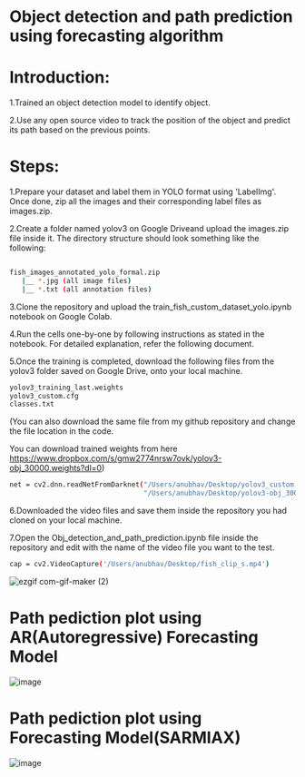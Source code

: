# Object detection and path prediction using forecasting algorithm

# Introduction:

1.Trained an object detection model to identify  object.

2.Use any open source video to track the position of the object and predict its path based on the previous points.


# Steps:

1.Prepare your dataset and label them in YOLO format using 'LabelImg'. Once done, zip all the images and their corresponding label files as images.zip.

2.Create a folder named yolov3 on Google Driveand upload the images.zip file inside it. The directory structure should look something like the following:
```bash

fish_images_annotated_yolo_formal.zip
   |__ *.jpg (all image files)
   |__ *.txt (all annotation files)
```
3.Clone the repository and upload the train_fish_custom_dataset_yolo.ipynb
 notebook on Google Colab.

4.Run the cells one-by-one by following instructions as stated in the notebook. For detailed explanation, refer the following document.

5.Once the training is completed, download the following files from the yolov3 folder saved on Google Drive, onto your local machine.
```bash
yolov3_training_last.weights
yolov3_custom.cfg
classes.txt
```
(You can also download the same file from my github repository 
and change the file location in the code.

You can download trained weights from here
https://www.dropbox.com/s/gmw2774nrsw7ovk/yolov3-obj_30000.weights?dl=0)
```bash
net = cv2.dnn.readNetFromDarknet("/Users/anubhav/Desktop/yolov3_custom.cfg",
                                 "/Users/anubhav/Desktop/yolov3-obj_30000.weights")
```

6.Downloaded the video files and save them inside the repository you had cloned on your local machine.


7.Open the Obj_detection_and_path_prediction.ipynb file inside the repository and edit with the name of the video file you want to the test.
```bash
cap = cv2.VideoCapture('/Users/anubhav/Desktop/fish_clip_s.mp4')
```




![ezgif com-gif-maker (2)](https://user-images.githubusercontent.com/76263415/140932458-72276e58-e8ab-427c-8140-b0f96945d4c4.gif)
# Path pediction plot using AR(Autoregressive) Forecasting Model
![image](https://user-images.githubusercontent.com/76263415/141079957-97dd8d10-eb8d-4b13-b911-617ec037b538.png)


# Path pediction plot using Forecasting Model(SARMIAX)
![image](https://user-images.githubusercontent.com/76263415/141080056-099d2220-95b2-4f7b-82dd-234c23dd2dcd.png)






